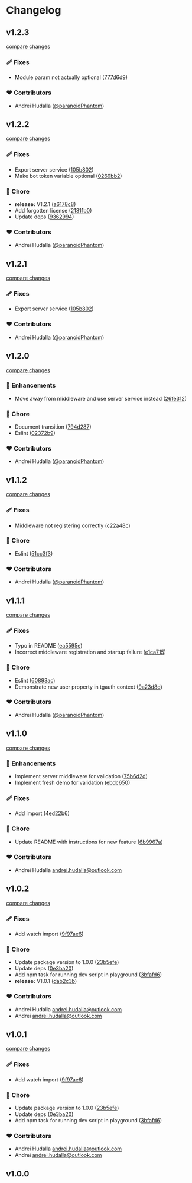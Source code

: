# Changelog

## v1.2.3

[compare changes](https://github.com/paranoidphantom/tgauth/compare/v1.2.2...v1.2.3)

### 🩹 Fixes

- Module param not actually optional ([777d6d9](https://github.com/paranoidphantom/tgauth/commit/777d6d9))

### ❤️ Contributors

- Andrei Hudalla ([@paranoidPhantom](http://github.com/paranoidPhantom))

## v1.2.2

[compare changes](https://github.com/paranoidphantom/tgauth/compare/v1.2.0...v1.2.2)

### 🩹 Fixes

- Export server service ([105b802](https://github.com/paranoidphantom/tgauth/commit/105b802))
- Make bot token variable optional ([0269bb2](https://github.com/paranoidphantom/tgauth/commit/0269bb2))

### 🏡 Chore

- **release:** V1.2.1 ([a6178c8](https://github.com/paranoidphantom/tgauth/commit/a6178c8))
- Add forgotten license ([21311b0](https://github.com/paranoidphantom/tgauth/commit/21311b0))
- Update deps ([9362994](https://github.com/paranoidphantom/tgauth/commit/9362994))

### ❤️ Contributors

- Andrei Hudalla ([@paranoidPhantom](http://github.com/paranoidPhantom))

## v1.2.1

[compare changes](https://github.com/paranoidphantom/tgauth/compare/v1.2.0...v1.2.1)

### 🩹 Fixes

- Export server service ([105b802](https://github.com/paranoidphantom/tgauth/commit/105b802))

### ❤️ Contributors

- Andrei Hudalla ([@paranoidPhantom](http://github.com/paranoidPhantom))

## v1.2.0

[compare changes](https://github.com/paranoidphantom/tgauth/compare/v1.1.2...v1.2.0)

### 🚀 Enhancements

- Move away from middleware and use server service instead ([26fe312](https://github.com/paranoidphantom/tgauth/commit/26fe312))

### 🏡 Chore

- Document transition ([794d287](https://github.com/paranoidphantom/tgauth/commit/794d287))
- Eslint ([02372b9](https://github.com/paranoidphantom/tgauth/commit/02372b9))

### ❤️ Contributors

- Andrei Hudalla ([@paranoidPhantom](http://github.com/paranoidPhantom))

## v1.1.2

[compare changes](https://github.com/paranoidphantom/tgauth/compare/v1.1.1...v1.1.2)

### 🩹 Fixes

- Middleware not registering correctly ([c22a48c](https://github.com/paranoidphantom/tgauth/commit/c22a48c))

### 🏡 Chore

- Eslint ([51cc3f3](https://github.com/paranoidphantom/tgauth/commit/51cc3f3))

### ❤️ Contributors

- Andrei Hudalla ([@paranoidPhantom](http://github.com/paranoidPhantom))

## v1.1.1

[compare changes](https://github.com/paranoidphantom/tgauth/compare/v1.1.0...v1.1.1)

### 🩹 Fixes

- Typo in README ([ea5595e](https://github.com/paranoidphantom/tgauth/commit/ea5595e))
- Incorrect middleware registration and startup failure ([e1ca715](https://github.com/paranoidphantom/tgauth/commit/e1ca715))

### 🏡 Chore

- Eslint ([60893ac](https://github.com/paranoidphantom/tgauth/commit/60893ac))
- Demonstrate new user property in tgauth context ([9a23d8d](https://github.com/paranoidphantom/tgauth/commit/9a23d8d))

### ❤️ Contributors

- Andrei Hudalla ([@paranoidPhantom](http://github.com/paranoidPhantom))

## v1.1.0

[compare changes](https://github.com/paranoidphantom/tgauth/compare/v1.0.2...v1.1.0)

### 🚀 Enhancements

- Implement server middleware for validation ([75b6d2d](https://github.com/paranoidphantom/tgauth/commit/75b6d2d))
- Implement fresh demo for validation ([ebdc650](https://github.com/paranoidphantom/tgauth/commit/ebdc650))

### 🩹 Fixes

- Add import ([4ed22b6](https://github.com/paranoidphantom/tgauth/commit/4ed22b6))

### 🏡 Chore

- Update README with instructions for new feature ([6b9967a](https://github.com/paranoidphantom/tgauth/commit/6b9967a))

### ❤️ Contributors

- Andrei Hudalla <andrei.hudalla@outlook.com>

## v1.0.2

[compare changes](https://github.com/paranoidphantom/tgauth/compare/v1.0.1...v1.0.2)

### 🩹 Fixes

- Add watch import ([9f97ae6](https://github.com/paranoidphantom/tgauth/commit/9f97ae6))

### 🏡 Chore

- Update package version to 1.0.0 ([23b5efe](https://github.com/paranoidphantom/tgauth/commit/23b5efe))
- Update deps ([0e3ba20](https://github.com/paranoidphantom/tgauth/commit/0e3ba20))
- Add npm task for running dev script in playground ([3bfafd6](https://github.com/paranoidphantom/tgauth/commit/3bfafd6))
- **release:** V1.0.1 ([dab2c3b](https://github.com/paranoidphantom/tgauth/commit/dab2c3b))

### ❤️ Contributors

- Andrei Hudalla <andrei.hudalla@outlook.com>
- Andrei <andrei.hudalla@outlook.com>

## v1.0.1

[compare changes](https://github.com/paranoidphantom/tgauth/compare/v1.0.1...v1.0.1)

### 🩹 Fixes

- Add watch import ([9f97ae6](https://github.com/paranoidphantom/tgauth/commit/9f97ae6))

### 🏡 Chore

- Update package version to 1.0.0 ([23b5efe](https://github.com/paranoidphantom/tgauth/commit/23b5efe))
- Update deps ([0e3ba20](https://github.com/paranoidphantom/tgauth/commit/0e3ba20))
- Add npm task for running dev script in playground ([3bfafd6](https://github.com/paranoidphantom/tgauth/commit/3bfafd6))

### ❤️ Contributors

- Andrei Hudalla <andrei.hudalla@outlook.com>
- Andrei <andrei.hudalla@outlook.com>

## v1.0.0
